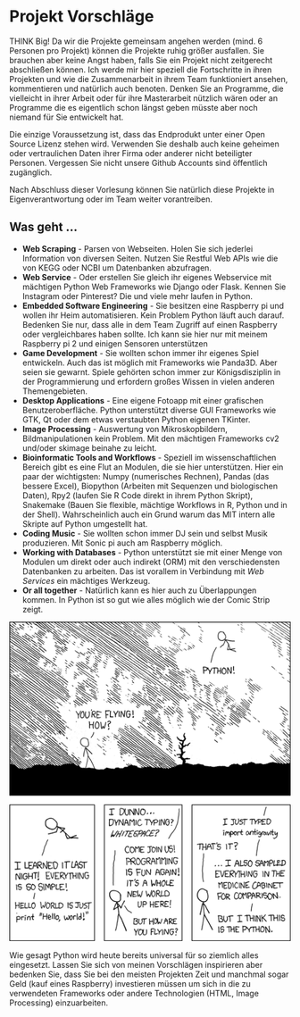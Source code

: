 # Projekt Vorschläge

THINK Big! Da wir die Projekte gemeinsam angehen werden (mind. 6 Personen pro Projekt) können die Projekte ruhig größer ausfallen. Sie brauchen aber keine Angst haben, falls Sie ein Projekt nicht zeitgerecht abschließen können. Ich werde mir hier speziell die Fortschritte in ihren Projekten und wie die Zusammenarbeit in ihrem Team funktioniert ansehen, kommentieren und natürlich auch benoten. Denken Sie an Programme, die vielleicht in ihrer Arbeit oder für ihre Masterarbeit nützlich wären oder an Programme die es eigentlich schon längst geben müsste aber noch niemand für Sie entwickelt hat.

Die einzige Voraussetzung ist, dass das Endprodukt unter einer Open Source Lizenz stehen wird. Verwenden Sie deshalb auch keine geheimen oder vertraulichen Daten ihrer Firma oder anderer nicht beteiligter Personen. Vergessen Sie nicht unsere Github Accounts sind öffentlich zugänglich.

Nach Abschluss dieser Vorlesung können Sie natürlich diese Projekte in Eigenverantwortung oder im Team weiter vorantreiben.

## Was geht ...

+ **Web Scraping** - Parsen von Webseiten. Holen Sie sich jederlei Information von diversen Seiten. Nutzen Sie Restful Web APIs wie die von KEGG oder NCBI um Datenbanken abzufragen.
+ **Web Service** - Oder erstellen Sie gleich ihr eigenes Webservice mit mächtigen Python Web Frameworks wie Django oder Flask. Kennen Sie Instagram oder Pinterest? Die und viele mehr laufen in Python.
+ **Embedded Software Engineering** - Sie besitzen eine Raspberry pi und wollen ihr Heim automatisieren. Kein Problem Python läuft auch darauf. Bedenken Sie nur, dass alle in dem Team Zugriff auf einen Raspberry oder vergleichbares haben sollte. Ich kann sie hier nur mit meinem Raspberry pi 2 und einigen Sensoren unterstützen
+ **Game Development** - Sie wollten schon immer ihr eigenes Spiel entwickeln. Auch das ist möglich mit Frameworks wie Panda3D. Aber seien sie gewarnt. Spiele gehörten schon immer zur Königsdisziplin in der Programmierung und erfordern großes Wissen in vielen anderen Themengebieten.
+ **Desktop Applications** - Eine eigene Fotoapp mit einer grafischen Benutzeroberfläche. Python unterstützt diverse GUI Frameworks wie GTK, Qt oder dem etwas verstaubten Python eigenen TKinter.
+ **Image Processing** - Auswertung von Mikroskopbildern, Bildmanipulationen kein Problem. Mit den mächtigen Frameworks cv2 und/oder skimage beinahe zu leicht.
+ **Bioinformatic Tools and Workflows** - Speziell im wissenschaftlichen Bereich gibt es eine Flut an Modulen, die sie hier unterstützen. Hier ein paar der wichtigsten: Numpy (numerisches Rechnen), Pandas (das bessere Excel), Biopython (Arbeiten mit Sequenzen und biologischen Daten), Rpy2 (laufen Sie R Code direkt in ihrem Python Skript), Snakemake (Bauen Sie flexible, mächtige Workflows in R, Python und in der Shell). Wahrscheinlich auch ein Grund warum das MIT intern alle Skripte auf Python umgestellt hat.
+ **Coding Music** - Sie wollten schon immer DJ sein und selbst Musik produzieren. Mit Sonic pi auch am Raspberry möglich.
+ **Working with Databases** - Python unterstützt sie mit einer Menge von Modulen um direkt oder auch indirekt (ORM) mit den verschiedensten Datenbanken zu arbeiten. Das ist vorallem in Verbindung mit *Web Services* ein mächtiges Werkzeug.
+ **Or all together** - Natürlich kann es hier auch zu Überlappungen kommen. In Python ist so gut wie alles möglich wie der Comic Strip zeigt.

![Python universal](examples/python.png "Python universal")

Wie gesagt Python wird heute bereits universal für so ziemlich alles eingesetzt. Lassen Sie sich von meinen Vorschlägen inspirieren aber bedenken Sie, dass Sie bei den meisten Projekten Zeit und manchmal sogar Geld (kauf eines Raspberry) investieren müssen um sich in die zu verwendeten Frameworks oder andere Technologien (HTML, Image Processing) einzuarbeiten.

